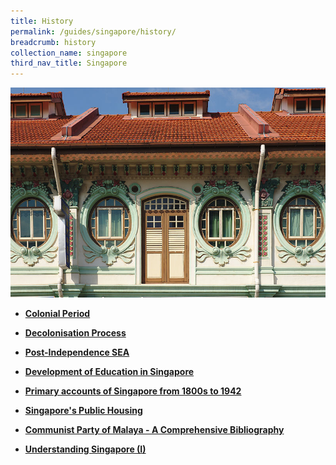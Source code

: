 ```yaml
---
title: History
permalink: /guides/singapore/history/
breadcrumb: history
collection_name: singapore
third_nav_title: Singapore
---
```

<img src="/images/category/history.jpg" alt="history banner" style="width:800px;" />

* [**Colonial Period**](/guides/singapore/history/colonial-period)

* [**Decolonisation Process**](/guides/singapore/history/decolonisation-process)

* [**Post-Independence SEA**](/guides/singapore/history/post-independence-SEA)

* [**Development of Education in Singapore**](/guides/singapore/history/development-education-sg)

* [**Primary accounts of Singapore from 1800s to 1942**](/guides/singapore/history/pri-accounts-1800-1942)

* [**Singapore's Public Housing**](/guides/singapore/history/sg-public-housing)

* [**Communist Party of Malaya - A Comprehensive Bibliography**](/guides/singapore/history/cpm-biblio)

* [**Understanding Singapore (I)**](/singapore-history/understandingsingapore-i)

<!---
* [**Understanding Singapore (II)**](/singapore-history/understandingsingapore-ii)
-->